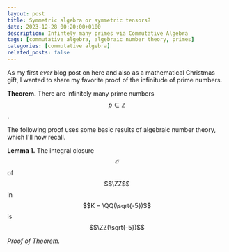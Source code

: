 ```yaml
---
layout: post
title: Symmetric algebra or symmetric tensors?
date: 2023-12-28 00:20:00+0100
description: Infintely many primes via Commutative Algebra
tags: [commutative algebra, algebraic number theory, primes]
categories: [commutative algebra]
related_posts: false
---
```

As my first *ever* blog post on here and also as a mathematical Christmas gift, I wanted to share my favorite proof of the infinitude of prime numbers.

**Theorem.** There are infinitely many prime numbers $$p \in \mathbb{Z}$$.

The following proof uses some basic results of algebraic number theory, which I'll now recall.

**Lemma 1.** The integral closure $$\mathcal O$$ of $$\ZZ$$ in $$K = \QQ(\sqrt{-5})$$ is $$\ZZ(\sqrt{-5})$$


*Proof of Theorem.*